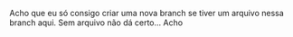 Acho que eu só consigo criar uma nova branch se tiver um arquivo nessa branch aqui. Sem arquivo não dá certo... Acho 
